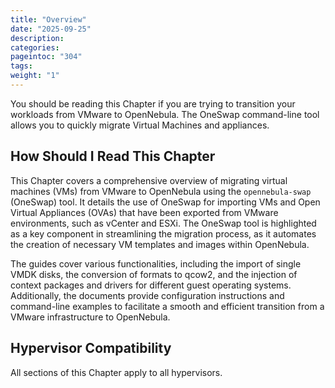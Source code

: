 ```yaml
---
title: "Overview"
date: "2025-09-25"
description:
categories:
pageintoc: "304"
tags:
weight: "1"
---
```


<!--# Overview -->

You should be reading this Chapter if you are trying to transition your workloads from VMware to OpenNebula. The OneSwap command-line tool allows you to quickly migrate Virtual Machines and appliances.

## How Should I Read This Chapter

This Chapter covers a comprehensive overview of migrating virtual machines (VMs) from VMware to OpenNebula using the `opennebula-swap` (OneSwap) tool. It details the use of OneSwap for importing VMs and Open Virtual Appliances (OVAs) that have been exported from VMware environments, such as vCenter and ESXi. The OneSwap tool is highlighted as a key component in streamlining the migration process, as it automates the creation of necessary VM templates and images within OpenNebula. 

The guides cover various functionalities, including the import of single VMDK disks, the conversion of formats to qcow2, and the injection of context packages and drivers for different guest operating systems. Additionally, the documents provide configuration instructions and command-line examples to facilitate a smooth and efficient transition from a VMware infrastructure to OpenNebula.


## Hypervisor Compatibility

All sections of this Chapter apply to all hypervisors.
